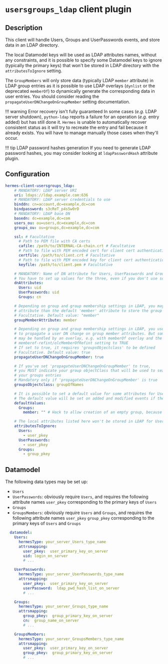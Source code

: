 <!--
Hermes : Change Data Capture (CDC) tool from any source(s) to any target
Copyright (C) 2023 INSA Strasbourg

This file is part of Hermes.

Hermes is free software: you can redistribute it and/or modify
it under the terms of the GNU General Public License as published by
the Free Software Foundation, either version 3 of the License, or
(at your option) any later version.

Hermes is distributed in the hope that it will be useful,
but WITHOUT ANY WARRANTY; without even the implied warranty of
MERCHANTABILITY or FITNESS FOR A PARTICULAR PURPOSE. See the
GNU General Public License for more details.

You should have received a copy of the GNU General Public License
along with Hermes. If not, see <https://www.gnu.org/licenses/>.
-->

# `usersgroups_ldap` client plugin

## Description

This client will handle Users, Groups and UserPasswords events, and store data in an LDAP directory.

The local Datamodel keys will be used as LDAP attributes names, without any constraints, and it is possible to specify some Datamodel keys to ignore (typically the primary keys) that won't be stored in LDAP directory with the `attributesToIgnore` setting.

The `GroupMembers` will only store data (typically LDAP `member` attribute) in LDAP group entries as it is possible to use LDAP overlays (`dynlist` or the deprecated `memberOf`) to dynamically generate the corresponding data in user entries. You should consider reading the `propagateUserDNChangeOnGroupMember` setting documentation.

!!! warning Error recovery isn't fully guaranteed
    In some cases (*e.g.* LDAP server shutdown), `python-ldap` reports a failure for an operation (*e.g.* entry added) but has still done it.
    `Hermes` is unable to automatically recover consistent status as it will try to recreate the entry and fail because it already exists.
    You will have to manage manually those cases when they'll occur.

!!! tip LDAP password hashes generation
    If you need to generate LDAP password hashes, you may consider looking at `ldapPasswordHash` attribute plugin.

## Configuration

```yaml
hermes-client-usersgroups_ldap:
    # MANDATORY: LDAP server URI
    uri: ldaps://ldap.example.com:636
    # MANDATORY: LDAP server credentials to use
    binddn: cn=account,dc=example,dc=com
    bindpassword: s3cReT_p4s5w0rD
    # MANDATORY: LDAP base DN
    basedn: dc=example,dc=com
    users_ou: ou=users,dc=example,dc=com
    groups_ou: ou=groups,dc=example,dc=com

    ssl: # Facultative
      # Path to PEM file with CA certs
      cafile: /path/to/INTERNAL-CA-chain.crt # Facultative
      # Path to file with PEM encoded cert for client cert authentication, requires keyfile
      certfile: /path/to/client.crt # Facultative
      # Path to file with PEM encoded key for client cert authentication, requires certfile
      keyfile: /path/to/client.pem # Facultative

    # MANDATORY: Name of DN attribute for Users, UserPasswords and Groups
    # You have to set up values for the three, even if you don't use some of the types
    dnAttributes:
      Users: uid
      UserPasswords: uid
      Groups: cn

    # Depending on group and group membership settings in LDAP, you may use another
    # attribute than the default 'member' attribute to store the group member DN
    # Facultative. Default value: "member"
    groupMemberAttribute: member

    # Depending on group and group membership settings in LDAP, you usually may want
    # to propagate a user DN change on group member attributes. But sometimes, it
    # may be handled by an overlay, e.g. with memberOf overlay and the
    # memberof-refint/olcMemberOfRefint setting to TRUE
    # If set to true, it requires 'groupsObjectclass' to be defined
    # Facultative. Default value: true
    propagateUserDNChangeOnGroupMember: true

    # If you've set 'propagateUserDNChangeOnGroupMember' to true,
    # you MUST indicate your group objectClass that will be used to search
    # your groups entries
    # Mandatory only if 'propagateUserDNChangeOnGroupMember' is true
    groupsObjectclass: groupOfNames

    # It is possible to set a default value for some attributes for Users, UserPasswords and Groups
    # The default value will be set on added and modified events if the local attribute has no value
    defaultValues:
      Groups:
        member: "" # Hack to allow creation of an empty group, because of the "MUST member" in schema

    # The local attributes listed here won't be stored in LDAP for Users, UserPasswords and Groups
    attributesToIgnore:
      Users:
        - user_pkey
      UserPasswords:
        - user_pkey
      Groups:
        - group_pkey
```

## Datamodel

The following data types may be set up:

- `Users`
- `UserPasswords`: obviously require `Users`, and requires the following attribute names `user_pkey` corresponding to the primary keys of `Users`
- `Groups`
- `GroupsMembers`: obviously require `Users` and `Groups`, and requires the following attribute names `user_pkey` `group_pkey` corresponding to the primary keys of `Users` and `Groups`

```yaml
  datamodel:
    Users:
      hermesType: your_server_Users_type_name
      attrsmapping:
        user_pkey:  user_primary_key_on_server
        uid: login_on_server
        # ...

    UserPasswords:
      hermesType: your_server_UserPasswords_type_name
      attrsmapping:
        user_pkey:  user_primary_key_on_server
        userPassword:  ldap_pwd_hash_list_on_server
        # ...

    Groups:
      hermesType: your_server_Groups_type_name
      attrsmapping:
        group_pkey:  group_primary_key_on_server
        cn:  group_name_on_server
        # ...

    GroupsMembers:
      hermesType: your_server_GroupsMembers_type_name
      attrsmapping:
        user_pkey:  user_primary_key_on_server
        group_pkey:  group_primary_key_on_server
        # ...
```

